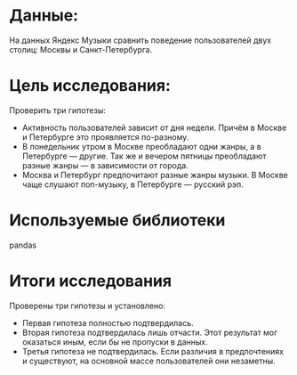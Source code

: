 # Данные:
На данных Яндекс Музыки сравнить поведение пользователей двух столиц: Москвы и Санкт-Петербурга. 

# Цель исследования:
Проверить три гипотезы:
- Активность пользователей зависит от дня недели. Причём в Москве и Петербурге это проявляется по-разному.
- В понедельник утром в Москве преобладают одни жанры, а в Петербурге — другие. Так же и вечером пятницы преобладают разные жанры — в зависимости от города.
- Москва и Петербург предпочитают разные жанры музыки. В Москве чаще слушают поп-музыку, в Петербурге — русский рэп.

# Используемые библиотеки
pandas

# Итоги исследования
Проверены три гипотезы и установлено:

- Первая гипотеза полностью подтвердилась.
- Вторая гипотеза подтвердилась лишь отчасти. Этот результат мог оказаться иным, если бы не пропуски в данных.
- Третья гипотеза не подтвердилась. Если различия в предпочтениях и существуют, на основной массе пользователей они незаметны.
